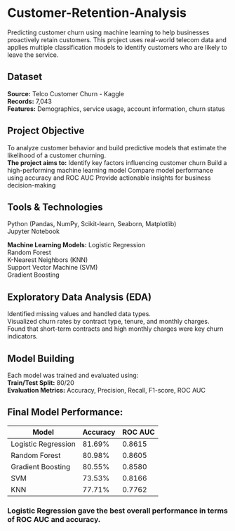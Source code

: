 # Customer-Retention-Analysis
Predicting customer churn using machine learning to help businesses proactively retain customers. This project uses real-world telecom data and applies multiple classification models to identify customers who are likely to leave the service.

## **Dataset**
**Source:** Telco Customer Churn - Kaggle<br>
**Records:** 7,043<br>
**Features:** Demographics, service usage, account information, churn status

## **Project Objective**
To analyze customer behavior and build predictive models that estimate the likelihood of a customer churning. <br>
**The project aims to:**
Identify key factors influencing customer churn
Build a high-performing machine learning model
Compare model performance using accuracy and ROC AUC
Provide actionable insights for business decision-making

## **Tools & Technologies**
Python (Pandas, NumPy, Scikit-learn, Seaborn, Matplotlib)<br>
Jupyter Notebook

**Machine Learning Models:**
Logistic Regression<br>
Random Forest<br>
K-Nearest Neighbors (KNN)<br>
Support Vector Machine (SVM)<br>
Gradient Boosting

## **Exploratory Data Analysis (EDA)**
Identified missing values and handled data types.<br>
Visualized churn rates by contract type, tenure, and monthly charges.<br>
Found that short-term contracts and high monthly charges were key churn indicators.

## **Model Building**
Each model was trained and evaluated using:<br>
**Train/Test Split:** 80/20 <br>
**Evaluation Metrics:** Accuracy, Precision, Recall, F1-score, ROC AUC<br>

## **Final Model Performance:**
| Model               | Accuracy | ROC AUC |
|--------------------|----------|---------|
| Logistic Regression| 81.69%   | 0.8615  |
| Random Forest       | 80.98%   | 0.8605  |
| Gradient Boosting   | 80.55%   | 0.8580  |
| SVM                 | 73.53%   | 0.8166  |
| KNN                 | 77.71%   | 0.7762  |


### **Logistic Regression gave the best overall performance in terms of ROC AUC and accuracy.**

